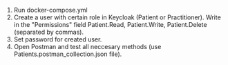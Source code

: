 1. Run docker-compose.yml
2. Create a user with certain role in Keycloak (Patient or Practitioner). Write in the "Permissions" field Patient.Read, Patient.Write, Patient.Delete (separated by commas).
3. Set password for created user.
4. Open Postman and test all neccesary methods (use Patients.postman_collection.json file).
